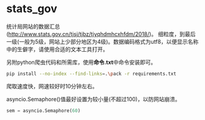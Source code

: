 # stats_gov
统计局网站的数据汇总(http://www.stats.gov.cn/tjsj/tjbz/tjyqhdmhcxhfdm/2018/)。
细粒度，到最后一级(一般为5级，网站上少部分地区为4级)。数据编码格式为utf8，以便显示名称中的生僻字，请使用合适的文本工具打开。

另附python爬虫代码和所需库，使用**命令.txt**中命令安装即可。
``` bash
pip install --no-index --find-links=.\pack -r requirements.txt
```
爬取速度快，网速较好时10分钟左右。

asyncio.Semaphore()值最好设置为较小量(不超过100)，以防网站崩溃。
``` python
sem = asyncio.Semaphore(60)
```
